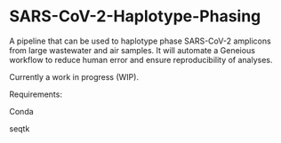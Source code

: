 # SARS-CoV-2-Haplotype-Phasing
A pipeline that can be used to haplotype phase SARS-CoV-2 amplicons from large wastewater and air samples. It will automate a Geneious workflow to reduce human error and ensure reproducibility of analyses.

Currently a work in progress (WIP). 

Requirements:

Conda

seqtk
